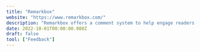 ```yaml
---
title: "Remarkbox"
website: "https://www.remarkbox.com/"
description: "Remarkbox offers a comment system to help engage readers with your content."
date: 2022-10-01T00:00:00.000Z
draft: false
tool: ["Feedback"]
---
```

